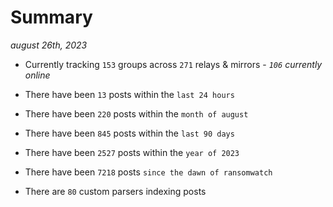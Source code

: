 
# Summary
_august 26th, 2023_

- Currently tracking `153` groups across `271` relays & mirrors - _`106` currently online_

- There have been `13` posts within the `last 24 hours`

- There have been `220` posts within the `month of august`

- There have been `845` posts within the `last 90 days`

- There have been `2527` posts within the `year of 2023`

- There have been `7218` posts `since the dawn of ransomwatch`

- There are `80` custom parsers indexing posts
